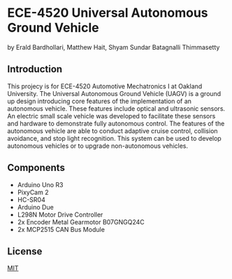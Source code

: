 # ECE-4520 Universal Autonomous Ground Vehicle

by Erald Bardhollari, Matthew Hait, Shyam Sundar Batagnalli Thimmasetty


## Introduction

This projecy is for ECE-4520 Automotive Mechatronics I at Oakland University. The Universal Autonomous Ground Vehicle (UAGV) is a ground up design introducing core features of the implementation of an autonomous vehicle. These features include optical and ultrasonic sensors. An electric small scale vehicle was developed to facilitate these sensors and hardware to demonstrate fully autonomous control. The features of the autonomous vehicle are able to conduct adaptive cruise control, collision avoidance, and stop light recognition. This system can be used to develop autonomous vehicles or to upgrade non-autonomous vehicles.

## Components
- Arduino Uno R3
- PixyCam 2
- HC-SR04
- Arduino Due
- L298N Motor Drive Controller
- 2x Encoder Metal Gearmotor B07GNGQ24C
- 2x MCP2515 CAN Bus Module

## License

[MIT](LICENSE)